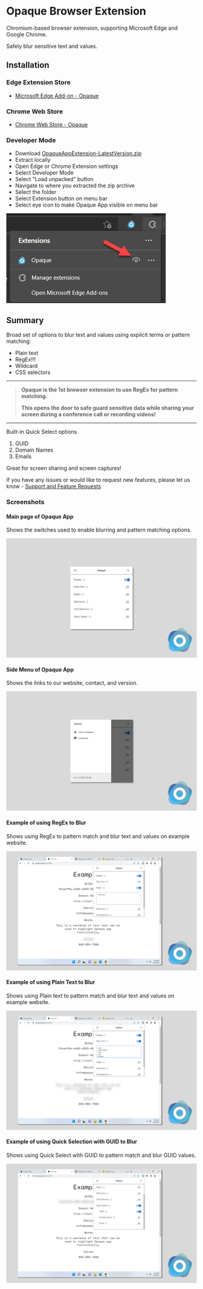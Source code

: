 # Opaque Browser Extension
Chromium-based browser extension, supporting Microsoft Edge and Google Chrome.

Safely blur sensitive text and values. 

## Installation

### Edge Extension Store

- [Microsoft Edge Add-on - Opaque](https://microsoftedge.microsoft.com/addons/detail/opaque/bkemibmknilgdabdljohbheedpcfoiom)

### Chrome Web Store

- [Chrome Web Store - Opaque](https://chrome.google.com/webstore/detail/opaque/fkmddlioggaohebmgmmhjfapibidoicd)

### Developer Mode

- Download [OpaqueAppExtension-LatestVersion.zip](https://github.com/OpaqueApp/ChromiumBrowserExtension/raw/main/OpaqueAppExtension-LatestVersion.zip)
- Extract locally
- Open Edge or Chrome Extension settings
- Select Developer Mode
- Select "Load unpacked" button
- Navigate to where you extracted the zip archive
- Select the folder
- Select Extension button on menu bar
- Select eye icon to make Opaque App visible on menu bar

![VisibleExtension](./Images/VisibleExtension.png)

## Summary

Broad set of options to blur text and values using explicit terms or pattern matching:

- Plain text
- RegEx!!!
- Wildcard
- CSS selectors

------

> **Opaque is the 1st browser extension to use RegEx for pattern matching.**
>
> **This opens the door to safe guard sensitive data while sharing your screen during a conference call or recording videos!**

------

Built-in Quick Select options

1. GUID
2. Domain Names
3. Emails

Great for screen sharing and screen captures!

If you have any issues or would like to request new features, please let us know - [Support and Feature Requests](https://github.com/OpaqueApp/ChromiumBrowserExtension/issues)

### Screenshots

#### Main page of Opaque App 

Shows the switches used to enable blurring and pattern matching options.

![Main](./Images/Main.png)

#### Side Menu of Opaque App 

Shows the links to our website, contact, and version.

![SideMenu](./Images/SideMenu.png)

#### Example of using RegEx to Blur

Shows using RegEx to pattern match and blur text and values on example website.

![RegEx](./Images/RegEx.png)

#### Example of using Plain Text to Blur

Shows using Plain text to pattern match and blur text and values on example website.

![PlainText](./Images/PlainText.png)

#### Example of using Quick Selection with GUID to Blur

Shows using Quick Select with GUID to pattern match and blur GUID values.

![GUID](./Images/GUID.png)
